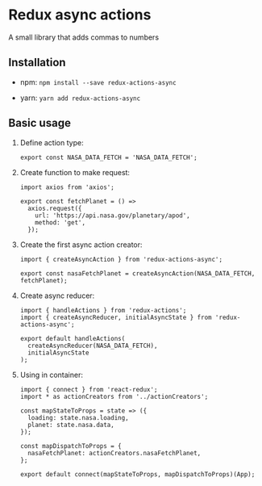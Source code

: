 Redux async actions
=========

A small library that adds commas to numbers

## Installation

* npm: 
  `npm install --save redux-actions-async`
  
* yarn:
   `yarn add redux-actions-async`

## Basic usage

1) Define action type:

    ```
    export const NASA_DATA_FETCH = 'NASA_DATA_FETCH';
    ```

2) Create function to make request:

    ```
    import axios from 'axios';

    export const fetchPlanet = () =>
      axios.request({
        url: 'https://api.nasa.gov/planetary/apod',
        method: 'get',
      });
    ``` 
    
3) Create the first async action creator:

    ```
    import { createAsyncAction } from 'redux-actions-async';
    
    export const nasaFetchPlanet = createAsyncAction(NASA_DATA_FETCH, fetchPlanet);
    
    ```
    
4) Create async reducer:

    ```
    import { handleActions } from 'redux-actions';
    import { createAsyncReducer, initialAsyncState } from 'redux-actions-async';
    
    export default handleActions(
      createAsyncReducer(NASA_DATA_FETCH),
      initialAsyncState
    );
    
    ```
    
5) Using in container:

    ```
    import { connect } from 'react-redux';
    import * as actionCreators from '../actionCreators';
    
    const mapStateToProps = state => ({
      loading: state.nasa.loading,
      planet: state.nasa.data,
    });
    
    const mapDispatchToProps = {
      nasaFetchPlanet: actionCreators.nasaFetchPlanet,
    };
    
    export default connect(mapStateToProps, mapDispatchToProps)(App);
    
    ```
